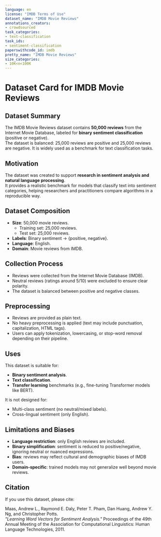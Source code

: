 ```yaml
---
language: en
license: "IMDB Terms of Use"
dataset_name: "IMDB Movie Reviews"
annotations_creators:
- crowdsourced
task_categories:
- text-classification
task_ids:
- sentiment-classification
paperswithcode_id: imdb
pretty_name: "IMDB Movie Reviews"
size_categories:
- 10K<n<100K
---
```


# Dataset Card for IMDB Movie Reviews

## Dataset Summary
The IMDB Movie Reviews dataset contains **50,000 reviews** from the Internet Movie Database, labeled for **binary sentiment classification** (positive or negative).  
The dataset is balanced: 25,000 reviews are positive and 25,000 reviews are negative. It is widely used as a benchmark for text classification tasks.

## Motivation
The dataset was created to support **research in sentiment analysis and natural language processing**.  
It provides a realistic benchmark for models that classify text into sentiment categories, helping researchers and practitioners compare algorithms in a reproducible way.

## Dataset Composition
- **Size**: 50,000 movie reviews.  
  - Training set: 25,000 reviews.  
  - Test set: 25,000 reviews.  
- **Labels**: Binary sentiment → {positive, negative}.  
- **Language**: English.  
- **Domain**: Movie reviews from IMDB.

## Collection Process
- Reviews were collected from the Internet Movie Database (IMDB).  
- Neutral reviews (ratings around 5/10) were excluded to ensure clear polarity.  
- The dataset is balanced between positive and negative classes.

## Preprocessing
- Reviews are provided as plain text.  
- No heavy preprocessing is applied (text may include punctuation, capitalization, HTML tags).  
- Users can apply tokenization, lowercasing, or stop-word removal depending on their pipeline.

## Uses
This dataset is suitable for:
- **Binary sentiment analysis**.  
- **Text classification**.  
- **Transfer learning** benchmarks (e.g., fine-tuning Transformer models like BERT).  

It is not designed for:
- Multi-class sentiment (no neutral/mixed labels).  
- Cross-lingual sentiment (only English).

## Limitations and Biases
- **Language restriction**: only English reviews are included.  
- **Binary simplification**: sentiment is reduced to positive/negative, ignoring neutral or nuanced expressions.  
- **Bias**: reviews may reflect cultural and demographic biases of IMDB users.  
- **Domain-specific**: trained models may not generalize well beyond movie reviews.

## Citation
If you use this dataset, please cite:  

Maas, Andrew L., Raymond E. Daly, Peter T. Pham, Dan Huang, Andrew Y. Ng, and Christopher Potts.  
*"Learning Word Vectors for Sentiment Analysis."* Proceedings of the 49th Annual Meeting of the Association for Computational Linguistics: Human Language Technologies, 2011.  

